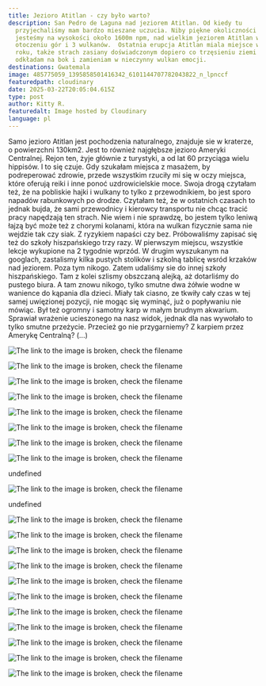 ```yaml
---
title: Jezioro Atitlan - czy było warto?
description: San Pedro de Laguna nad jeziorem Atitlan. Od kiedy tu
  przyjechaliśmy mam bardzo mieszane uczucia. Niby piękne okoliczności przyrody;
  jesteśmy na wysokości około 1600m npm, nad wielkim jeziorem Atitlan w
  otoczeniu gór i 3 wulkanów.  Ostatnia erupcja Atitlan miala miejsce w 1853
  roku, także strach zasiany doświadczonym dopiero co trzęsieniu ziemi w Antigua
  odkładam na bok i zamieniam w nieczynny wulkan emocji.
destinations: Gwatemala
image: 485775059_1395858501416342_6101144707782043822_n_lpnccf
featuredpath: cloudinary
date: 2025-03-22T20:05:04.615Z
type: post
author: Kitty R.
featuredalt: Image hosted by Cloudinary
language: pl
---
```





<!--StartFragment-->

Samo jezioro Atitlan  jest pochodzenia naturalnego, znajduje sie w kraterze, o powierzchni 130km2. Jest to również najgłębsze jezioro Ameryki Centralnej.  Rejon ten, żyje głównie z turystyki, a od lat 60 przyciąga wielu hippisów. I to się czuje. Gdy szukałam miejsca z masażem, by podreperować zdrowie, przede wszystkim rzuciły mi się w oczy miejsca, które oferują reiki i inne ponoć uzdrowicielskie moce. Swoja drogą czytałam też, że na pobliskie hajki i wulkany to tylko z przewodnikiem, bo jest sporo napadów rabunkowych po drodze. Czytałam też, że w ostatnich czasach to jednak bujda, że sami przewodnicy i kierowcy transportu nie chcąc tracić pracy napędzają ten strach. Nie wiem i nie sprawdzę, bo jestem tylko leniwą łajzą być może też z chorymi kolanami, która na wulkan fizycznie sama nie wejdzie tak czy siak. Z ryzykiem napaści czy bez.
Próbowaliśmy zapisać się też do szkoły hiszpańskiego trzy razy. W pierwszym miejscu, wszystkie lekcje wykupione na 2 tygodnie wprzód. W drugim wyszukanym na googlach, zastalismy kilka pustych stolików i szkolną tablicę wsród krzaków nad jeziorem. Poza tym nikogo. Zatem udaliśmy sie do innej szkoły hiszpańskiego. Tam z kolei szlismy obszczaną alejką, aż dotarliśmy do pustego biura. A tam znowu nikogo, tylko smutne dwa żółwie wodne w wanience do kąpania dla dzieci. Miały tak ciasno, ze tkwiły cały czas w tej samej uwięzionej pozycji, nie mogąc się wyminąć, już o popływaniu nie mówiąc. Był też ogromny i samotny karp w małym brudnym akwarium. Sprawiał wrażenie ucieszonego na nasz widok, jednak dla nas wywołało to tylko smutne przeżycie. Przecież go nie przygarniemy? Z karpiem przez Amerykę Centralną? (...) 

<!--EndFragment-->

![The link to the image is broken, check the filename](https://res.cloudinary.com/dkdpqgjhi/image/upload/c_scale,w_600/20250215_174438_r9gkgf)

![The link to the image is broken, check the filename](https://res.cloudinary.com/dkdpqgjhi/image/upload/c_scale,w_600/20250215_174132_vewcve)

![The link to the image is broken, check the filename](https://res.cloudinary.com/dkdpqgjhi/image/upload/c_scale,w_600/20250215_173108_yncdcc)

![The link to the image is broken, check the filename](https://res.cloudinary.com/dkdpqgjhi/image/upload/c_scale,w_600/20250214_161750_yesrqt)

![The link to the image is broken, check the filename](https://res.cloudinary.com/dkdpqgjhi/image/upload/c_scale,w_600/20250214_151721_dteiap)

![The link to the image is broken, check the filename](https://res.cloudinary.com/dkdpqgjhi/image/upload/c_scale,w_600/20250213_155542_gypwnc)

![The link to the image is broken, check the filename](https://res.cloudinary.com/dkdpqgjhi/image/upload/c_scale,w_600/20250213_150255_jh7hub)

![The link to the image is broken, check the filename](https://res.cloudinary.com/dkdpqgjhi/image/upload/c_scale,w_600/undefined)

undefined

![The link to the image is broken, check the filename](https://res.cloudinary.com/dkdpqgjhi/image/upload/c_scale,w_600/undefined)

undefined

![The link to the image is broken, check the filename](https://res.cloudinary.com/dkdpqgjhi/image/upload/c_scale,w_600/20250213_123440_umbiwp)

![The link to the image is broken, check the filename](https://res.cloudinary.com/dkdpqgjhi/image/upload/c_scale,w_600/20250213_123443_ik3hut)

![The link to the image is broken, check the filename](https://res.cloudinary.com/dkdpqgjhi/image/upload/c_scale,w_600/20250213_123428_jkdudx)

![The link to the image is broken, check the filename](https://res.cloudinary.com/dkdpqgjhi/image/upload/c_scale,w_600/20250212_101455_s53bdl)

![The link to the image is broken, check the filename](https://res.cloudinary.com/dkdpqgjhi/image/upload/c_scale,w_600/20250211_181848_tfghta)

![The link to the image is broken, check the filename](https://res.cloudinary.com/dkdpqgjhi/image/upload/c_scale,w_600/20250211_151246_nmgnfl)

![The link to the image is broken, check the filename](https://res.cloudinary.com/dkdpqgjhi/image/upload/c_scale,w_600/20250211_151055_xkzqo2)

![The link to the image is broken, check the filename](https://res.cloudinary.com/dkdpqgjhi/image/upload/c_scale,w_600/20250211_102147_wy5yco)

![The link to the image is broken, check the filename](https://res.cloudinary.com/dkdpqgjhi/image/upload/c_scale,w_600/20250210_113237_fmhv34)

![The link to the image is broken, check the filename](https://res.cloudinary.com/dkdpqgjhi/image/upload/c_scale,w_600/20250209_215657_jgsca1)

![The link to the image is broken, check the filename](https://res.cloudinary.com/dkdpqgjhi/image/upload/c_scale,w_600/20250209_142747_lu3lcg)

<!--EndFragment-->